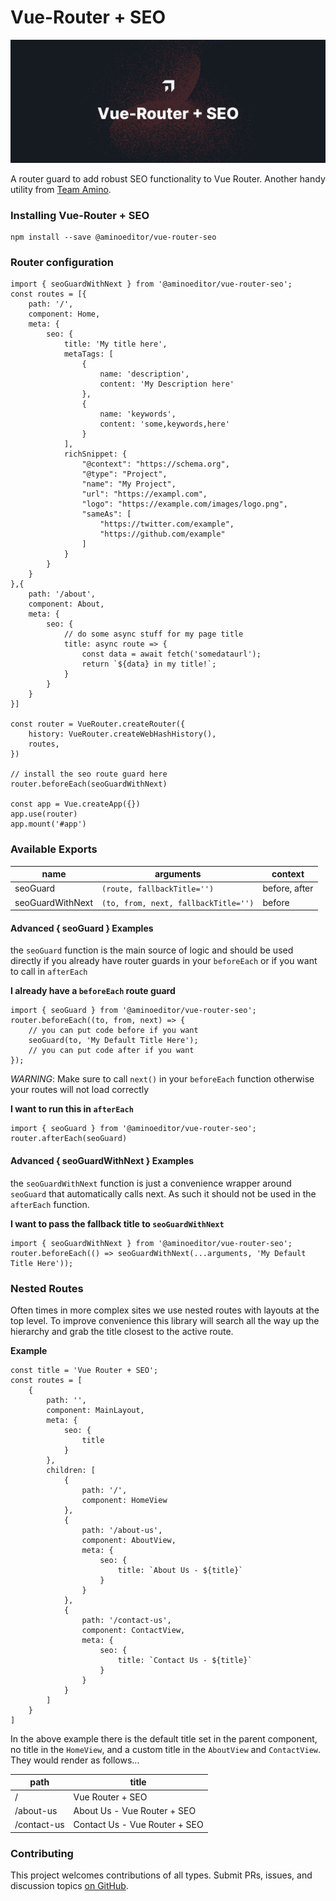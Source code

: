 # Vue-Router + SEO

![Hero image for Vue-Router + SEO](doc/hero.png)

A router guard to add robust SEO functionality to Vue Router. Another handy utility from [Team Amino](https://aminoeditor.com).

### Installing Vue-Router + SEO

```
npm install --save @aminoeditor/vue-router-seo
```

### Router configuration

```
import { seoGuardWithNext } from '@aminoeditor/vue-router-seo';
const routes = [{
	path: '/',
	component: Home,
	meta: {
		seo: {
			title: 'My title here',
			metaTags: [
				{
					name: 'description',
					content: 'My Description here'
				},
				{
					name: 'keywords',
					content: 'some,keywords,here'
				}
			],
			richSnippet: {
				"@context": "https://schema.org",
				"@type": "Project",
				"name": "My Project",
				"url": "https://exampl.com",
				"logo": "https://example.com/images/logo.png",
				"sameAs": [
					"https://twitter.com/example",
					"https://github.com/example"
				]
			}
		}
	}
},{
	path: '/about',
	component: About,
	meta: {
		seo: {
			// do some async stuff for my page title
			title: async route => {
				const data = await fetch('somedataurl');
				return `${data} in my title!`;
			}
		}
	}
}]

const router = VueRouter.createRouter({
	history: VueRouter.createWebHashHistory(),
	routes,
})

// install the seo route guard here
router.beforeEach(seoGuardWithNext)

const app = Vue.createApp({})
app.use(router)
app.mount('#app')
```

### Available Exports
| name | arguments | context |
|--|--|--|
| seoGuard | `(route, fallbackTitle='')` | before, after
| seoGuardWithNext | `(to, from, next, fallbackTitle='')` | before

#### Advanced { seoGuard } Examples
the `seoGuard` function is the main source of logic and should be used directly if you already have router guards in your `beforeEach` or if you want to call in `afterEach`

**I already have a `beforeEach` route guard**
```
import { seoGuard } from '@aminoeditor/vue-router-seo';
router.beforeEach((to, from, next) => {
	// you can put code before if you want
	seoGuard(to, 'My Default Title Here');
	// you can put code after if you want
});
```
_WARNING_:  Make sure to call `next()` in your `beforeEach` function otherwise your routes will not load correctly

**I want to run this in `afterEach`**
```
import { seoGuard } from '@aminoeditor/vue-router-seo';
router.afterEach(seoGuard)
```

#### Advanced { seoGuardWithNext } Examples
the `seoGuardWithNext` function is just a convenience wrapper around `seoGuard` that automatically calls next. As such it should not be used in the `afterEach` function.

**I want to pass the fallback title to `seoGuardWithNext`**
```
import { seoGuardWithNext } from '@aminoeditor/vue-router-seo';
router.beforeEach(() => seoGuardWithNext(...arguments, 'My Default Title Here'));
```

### Nested Routes
Often times in more complex sites we use nested routes with layouts at the top level. To improve convenience this library will search all the way up the hierarchy and grab the title closest to the active route.

**Example**
```
const title = 'Vue Router + SEO';
const routes = [
	{
		path: '',
		component: MainLayout,
		meta: {
			seo: {
				title
			}
		},
		children: [
			{
				path: '/',
				component: HomeView
			},
			{
				path: '/about-us',
				component: AboutView,
				meta: {
					seo: {
						title: `About Us - ${title}`
					}
				}
			},
			{
				path: '/contact-us',
				component: ContactView,
				meta: {
					seo: {
						title: `Contact Us - ${title}`
					}
				}
			}
		]
	}
]
```
In the above example there is the default title set in the parent component, no title in the `HomeView`, and a custom title in the `AboutView` and `ContactView`. They would render as follows...

| path | title |
| -- | -- |
| / | Vue Router + SEO
| /about-us | About Us - Vue Router + SEO
| /contact-us | Contact Us - Vue Router + SEO

### Contributing

This project welcomes contributions of all types. Submit PRs, issues, and discussion topics [on GitHub](https://github.com/aminoeditor/vue-router-seo).
